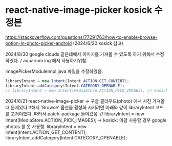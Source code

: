 # react-native-image-picker kosick 수정본

https://stackoverflow.com/questions/77291763/how-to-enable-browse-option-in-photo-picker-android (2024/6/20 kosick 참고)

2024/8/30
google clouds 같은데에서 이미지를 가져올 수 있도록 하기 위해서 수정하였다. / aquarium log 에서 사용하기위함.

ImagePickerModuleImpl.java 파일을 수정하였음.

```java
libraryIntent = new Intent(Intent.ACTION_GET_CONTENT);
libraryIntent.addCategory(Intent.CATEGORY_OPENABLE);
// libraryIntent = new Intent(MediaStore.ACTION_PICK_IMAGES); // kosick - 원래 이거였는데 이럴 경우 google photos 를 못가져오는 문제가 있어서 수정.
```


2024/6/21
react-native-image-picker
-> 구글 클라우드(photo) 에서 사진 가져올 때 문제있다고해서 'Browse' 옵션을 활성화 시키려면 아래와 같이 libraryIntent 코드를 고쳐야했다.
따라서 patch-package 들어갔음.
// libraryIntent = new Intent(MediaStore.ACTION_PICK_IMAGES); -> kosick: 이걸 사용할 경우 google photos 를 못 사용함.
libraryIntent = new Intent(Intent.ACTION_GET_CONTENT);
libraryIntent.addCategory(Intent.CATEGORY_OPENABLE);
